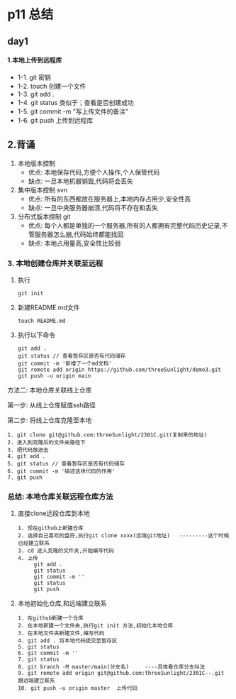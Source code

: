 # p11 总结

## day1

#### 1.本地上传到远程库

- 1-1. git 密钥
- 1-2. touch 创建一个文件
- 1-3. git add .
- 1-4. git status 类似于；查看是否创建成功
- 1-5. git commit -m "写上传文件的备注"
- 1-6. git push 上传到远程库

## 2.背诵

1. 本地版本控制
   - 优点: 本地保存代码,方便个人操作,个人保管代码
   - 缺点: 一旦本地机器销毁,代码将会丢失
2. 集中版本控制 svn
   - 优点: 所有的东西都放在服务器上,本地内存占用少,安全性高
   - 缺点: 一旦中央服务器崩溃,代码将不存在和丢失
3. 分布式版本控制 git
   - 优点: 每个人都是单独的一个服务器,所有的人都拥有完整代码历史记录,不管服务器怎么崩,代码始终都能找回
   - 缺点: 本地占用量高,安全性比较弱


### 3. 本地创建仓库并关联至远程

1. 执行

   ```
   git init
   ```

2. 新建README.md文件

   ```
   touch README.md
   ```

3. 执行以下命令

   ```
   git add .
   git status // 查看暂存区是否有代码储存
   git commit -m '新增了一个md文档'
   git remote add origin https://github.com/threeSunlight/demo3.git
   git push -u origin main
   ```

方法二: 本地仓库关联线上仓库

第一步: 从线上仓库赋值ssh路径

第二步: 将线上仓库克隆至本地

```
1. git clone git@github.com:threeSunlight/2301C.git(复制来的地址)
2. 进入到克隆后的文件夹路径下
3. 把代码放进去
4. git add .
5. git status // 查看暂存区是否有代码储存
6. git commit -m '描述这块代码的作用'
7. git push 
```



###  总结: 本地仓库关联远程仓库方法

1. 直接clone远段仓库到本地

   ```
   1. 现在github上新建仓库
   2. 选择自己喜欢的盘符,执行git clone xxxx(远端git地址)   ---------这个时候已经建立联系
   3. cd 进入克隆的文件夹,开始编写代码
   4. 上传
   		git add .
   		git status
   		git commit -m ''
   		git status
   		git push
   ```

   

3. 本地初始化仓库,和远端建立联系

   ```
   1. 在github新建一个仓库
   2. 在本地新建一个文件夹,执行git init 方法,初始化本地仓库
   3. 在本地文件夹新建文件,编写代码
   4. git add . 将本地代码提交至暂存区
   5. git status
   6. git commit -m ''
   7. git status
   8. git branch -M master/main(分支名)     ----具体看仓库分支叫法
   9. git remote add origin git@github.com:threeSunlight/2301C--.git   跟远端建立联系
   10. git push -u origin master  上传代码
   ```
